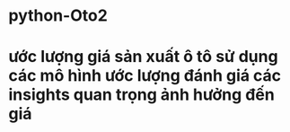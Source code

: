 # python-Oto2
# ước lượng giá sản xuất ô tô sử dụng các mô hình ước lượng đánh giá các insights quan trọng ảnh hưởng đến giá
